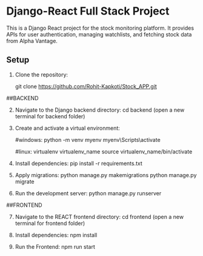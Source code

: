 # Django-React Full Stack Project

This is a Django React project for the stock monitoring platform. It provides APIs for user authentication, managing watchlists, and fetching stock data from Alpha Vantage.

## Setup

1. Clone the repository:

   git clone https://github.com/Rohit-Kapkoti/Stock_APP.git

##BACKEND

2. Navigate to the Django backend directory:
   cd backend
   (open a new terminal for backend folder)

3. Create and activate a virtual environment:
   
      #windows:
      python -m venv myenv
      myenv\Scripts\activate

      #linux:
      virtualenv virtualenv_name
      source virtualenv_name/bin/activate

4. Install dependencies:
   pip install -r requirements.txt

5. Apply migrations:
   python manage.py makemigrations
   python manage.py migrate

6. Run the development server:
   python manage.py runserver

##FRONTEND 

7. Navigate to the REACT frontend directory:
   cd frontend
   (open a new terminal for frontend folder)

9. Install dependencies:
   npm install

10. Run the Frontend:
   npm run start
